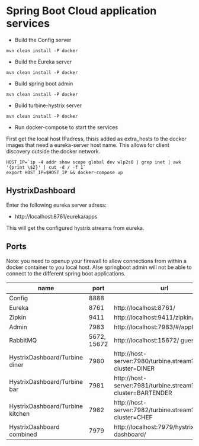 # Spring Boot Cloud application services

- Build the Config server

```
mvn clean install -P docker
```

- Build the Eureka server

```
mvn clean install -P docker
```

- Build spring boot admin
```
mvn clean install -P docker
```

- Build turbine-hystrix server
```
mvn clean install -P docker
```

- Run docker-compose to start the services

First get the local host IPadress, thisis added as extra_hosts to the docker images that need a eureka-server host name. This allows for client discovery outside the docker network.

```
HOST_IP=`ip -4 addr show scope global dev wlp2s0 | grep inet | awk '{print \$2}' | cut -d / -f 1`
export HOST_IP=$HOST_IP && docker-compose up
```
## HystrixDashboard
Enter the following eureka server adress:
- http://localhost:8761/eureka/apps

This will get the configured hystrix streams from eureka.

## Ports
Note: you need to openup your firewall to allow connections from within a docker container to you local host. Alse springboot admin will not be able to connect to the different spring boot applications.

|name|port|url|
|----|----|---|
|Config|8888|
|Eureka|8761|http://localhost:8761/|
|Zipkin|9411|http://localhost:9411/zipkin/|
|Admin|7983|http://localhost:7983/#/applications|
|RabbitMQ|5672, 15672|http://localhost:15672/ guest/guest|
|HystrixDashboard/Turbine diner|7980|http://host-server:7980/turbine.stream?cluster=DINER|
|HystrixDashboard/Turbine bar|7981|http://host-server:7981/turbine.stream?cluster=BARTENDER|
|HystrixDashboard/Turbine kitchen|7982|http://host-server:7982/turbine.stream?cluster=CHEF|
|HystrixDashboard combined|7979|http://localhost:7979/hystrix-dashboard/|
